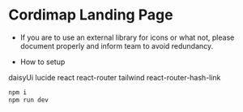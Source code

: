 # Cordimap Landing Page

- If you are to use an external library for icons or what not, please document properly and inform team to avoid redundancy.

- How to setup

daisyUi
lucide react
react-router
tailwind
react-router-hash-link

```bash
npm i
npm run dev
```
